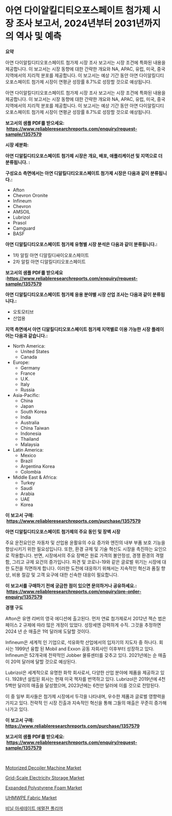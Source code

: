 <p><h1>아연 다이알킬디티오포스페이트 첨가제 시장 조사 보고서, 2024년부터 2031년까지의 역사 및 예측</h1></p><p><strong>요약</strong></p>
<p><p>아연 다이알킬디티오포스페이트 첨가제 시장 조사 보고서는 시장 조건에 특화된 내용을 제공합니다. 이 보고서는 시장 동향에 대한 간략한 개요와 NA, APAC, 유럽, 미국, 중국 지역에서의 지리적 분포를 제공합니다. 이 보고서는 예상 기간 동안 아연 다이알킬디티오포스페이트 첨가제 시장이 연평균 성장률 8.7%로 성장할 것으로 예상됩니다.</p><p>아연 다이알킬디티오포스페이트 첨가제 시장 조사 보고서는 시장 조건에 특화된 내용을 제공합니다. 이 보고서는 시장 동향에 대한 간략한 개요와 NA, APAC, 유럽, 미국, 중국 지역에서의 지리적 분포를 제공합니다. 이 보고서는 예상 기간 동안 아연 다이알킬디티오포스페이트 첨가제 시장이 연평균 성장률 8.7%로 성장할 것으로 예상됩니다.</p></p>
<p><strong>보고서의 샘플 PDF를 받으세요: &nbsp;<a href="https://www.reliableresearchreports.com/enquiry/request-sample/1357579">https://www.reliableresearchreports.com/enquiry/request-sample/1357579</a></strong></p>
<p><strong>시장 세분화:</strong></p>
<p><strong> 아연 디알킬디티오포스페이트 첨가제 시장은 개요, 배포, 애플리케이션 및 지역으로 더 분류됩니다. :</strong></p>
<p><strong>구성요소 측면에서는 아연 디알킬디티오포스페이트 첨가제 시장은 다음과 같이 분류됩니다.:</strong></p>
<p><ul><li>Afton</li><li>Chevron Oronite</li><li>Infineum</li><li>Chevron</li><li>AMSOIL</li><li>Lubrizol</li><li>Prasol</li><li>Camguard</li><li>BASF</li></ul></p>
<p><strong> 아연 디알킬디티오포스페이트 첨가제 유형별 시장 분석은 다음과 같이 분류됩니다.:</strong></p>
<p><ul><li>1차 알킬 아연 디알킬디싸이오포스페이트</li><li>2차 알킬 아연 디알킬디티오포스페이트</li></ul></p>
<p><strong>보고서의 샘플 PDF를 받으세요 :<a href="https://www.reliableresearchreports.com/enquiry/request-sample/1357579">https://www.reliableresearchreports.com/enquiry/request-sample/1357579</a></strong></p>
<p><strong> 아연 디알킬디티오포스페이트 첨가제 응용 분야별 시장 산업 조사는 다음과 같이 분류됩니다.:</strong></p>
<p><ul><li>오토모티브</li><li>산업용</li></ul></p>
<p><strong>지역 측면에서 아연 디알킬디티오포스페이트 첨가제 지역별로 이용 가능한 시장 플레이어는 다음과 같습니다.:</strong></p>
<p><ul>
    <li>
        North America:
        <ul>
            <li>United States</li>
            <li>Canada</li>
        </ul>
    </li>
    <li>
        Europe:
        <ul>
            <li>Germany</li>
            <li>France</li>
            <li>U.K.</li>
            <li>Italy</li>
            <li>Russia</li>
        </ul>
    </li>
    <li>
        Asia-Pacific:
        <ul>
            <li>China</li>
            <li>Japan</li>
            <li>South Korea</li>
            <li>India</li>
            <li>Australia</li>
            <li>China Taiwan</li>
            <li>Indonesia</li>
            <li>Thailand</li>
            <li>Malaysia</li>
        </ul>
    </li>
    <li>
        Latin America:
        <ul>
            <li>Mexico</li>
            <li>Brazil</li>
            <li>Argentina Korea</li>
            <li>Colombia</li>
        </ul>
    </li>
    <li>
        Middle East & Africa:
        <ul>
            <li>Turkey</li>
            <li>Saudi</li>
            <li>Arabia</li>
            <li>UAE</li>
            <li>Korea</li>
        </ul>
    </li>
    </ul></p>
<p><strong>이 보고서 구매: &nbsp;<a href="https://www.reliableresearchreports.com/purchase/1357579">https://www.reliableresearchreports.com/purchase/1357579</a></strong></p>
<p><strong>아연 디알킬디티오포스페이트 첨가제의 주요 동인 및 장벽 시장</strong></p>
<p><p>주요 운전요인은 자동차 및 산업용 윤활유의 수요 증가와 엔진의 내부 부품 보호 기능을 향상시키기 위한 필요성입니다. 또한, 환경 규제 및 기술 혁신도 시장을 촉진하는 요인으로 작용합니다. 반면, 시장에서의 주요 장벽은 원료 가격의 불안정성, 경쟁 환경의 격렬함, 그리고 규제 요건의 증가입니다. 파견 및 코로나-19와 같은 글로벌 위기는 시장에 대한 도전을 직면하게 합니다. 이러한 도전에 대응하기 위해서는 지속적인 혁신과 품질 향상, 비용 절감 및 고객 요구에 대한 신속한 대응이 필요합니다.</p></p>
<p><strong>이 보고서를 구매하기 전에 궁금한 점이 있으면 문의하거나 공유하세요.: &nbsp;<a href="https://www.reliableresearchreports.com/enquiry/pre-order-enquiry/1357579">https://www.reliableresearchreports.com/enquiry/pre-order-enquiry/1357579</a></strong></p>
<p><strong>경쟁 구도</strong></p>
<p><p>Afton은 유앤 리버의 영국 에디션에 출고된다. 먼저 연료 첨가제로서 2012년 젝슨 법은 페이스 2 규제에 따라 많은 개정이 있었다. 성장세엔 강력하게 수직. 그것을 추정하면 2024 년 순 매출은 1억 달러에 도달할 것이다.</p><p>Infineum은 세계적 인 기업으로, 석유화학 산업에서의 입자기의 지도자 중 하나다. 회사는 1999년 융합 된 Mobil and Exxon 공동 자회사인 이후부터 성장하고 있다. Infineum은 52개국에 전략적인 Jobber 물류센터를 갖추고 있다. 2021년에는 순 매출이 20억 달러에 달할 것으로 예상된다.</p><p>Lubrizol은 세계적으로 유명한 화학 회사로서, 다양한 산업 분야에 제품을 제공하고 있다. 1928년 설립된 회사는 현재 미국 책자를 번역하고 있다. Lubrizol은 2019년에 4천5백만 달러의 매출을 달성했으며, 2023년에는 6천만 달러에 이를 것으로 전망된다.</p><p>이 중 일부 회사들은 첨가제 시장에서 두각을 나타내며, 우수한 제품과 글로벌 영향력을 가지고 있다. 전략적 인 시장 진출과 지속적인 혁신을 통해 그들의 매출은 꾸준히 증가해 나가고 있다.</p></p>
<p><strong>이 보고서 구매: &nbsp; <a href="https://www.reliableresearchreports.com/purchase/1357579">https://www.reliableresearchreports.com/purchase/1357579</a></strong></p>
<p><strong>보고서의 샘플 PDF를 받으세요: &nbsp;<a href="https://www.reliableresearchreports.com/enquiry/request-sample/1357579">https://www.reliableresearchreports.com/enquiry/request-sample/1357579</a></strong><strong></strong></p>
<p>&nbsp;</p>
<p><p><a href="https://issuu.com/reportprime-2/docs/motorized-decoiler-machine-market-size-2030.pptx">Motorized Decoiler Machine Market</a></p><p><a href="https://cat-emmental-94b.notion.site/Grid-Scale-Electricity-Storage-Market-A-Comprehensive-Report-of-its-Market-Share-Growth-Trends-20-94e53a34f6a44958a77c882a0dcce3c2">Grid-Scale Electricity Storage Market</a></p><p><a href="https://github.com/sofayahoo2023/Market-Research-Report-List-3/blob/main/expanded-polystyrene-foam-market.md">Expanded Polystyrene Foam Market</a></p><p><a href="https://github.com/joannesouthgate/Market-Research-Report-List-2/blob/main/uhmwpe-fabric-market.md">UHMWPE Fabric Market</a></p><p><a href="https://github.com/vss5505pa7z1p/Market-Research-Report-List-1/blob/main/9768409193769.md">비닐 아세테이트 에멀젼 폴리머</a></p></p>